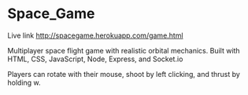 ﻿# Space_Game

Live link http://spacegame.herokuapp.com/game.html
 
Multiplayer space flight game with realistic orbital mechanics. 
Built with HTML, CSS, JavaScript, Node, Express, and Socket.io

Players can rotate with their mouse, shoot by left clicking, and thrust by holding w.
